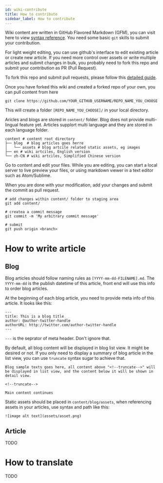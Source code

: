 ```yaml
---
id: wiki-contribute
title: How to contribute
sidebar_label: How to contribute
---
```


Wiki content are written in GitHub Flavored Markdown (GFM), you can visit here to view [syntax reference](https://guides.github.com/features/mastering-markdown/).  You need some basic `git` skills to submit your contribution.

For light weight editing, you can use github's interface to edit existing article or create new article.  If you need more control over assets or write multiple articles and submit changes in bulk, you probably need to fork this repo and submit your contribution as PR (Pull Request).

To fork this repo and submit pull requests, please follow this [detailed guide](https://guides.github.com/activities/forking/).

Once you have forked this wiki and created a forked repo of your own, you can pull content from here

`git clone https://github.com/YOUR_GITHUB_USERNAME/REPO_NAME_YOU_CHOOSE`

This will create a folder `[REPO_NAME_YOU_CHOOSE]/` in your local directory.

Aricles and blogs are stored in `content/` folder.  Blog does not provide multi-lingual feature yet.  Articles supplort multi language and they are stored in each language folder.  

```
content # content root directory
├── blog  # blog articles goes herre
│   └── assets # blog artcile related static assets, eg images
├── en # wiki artciles, English version
└── zh-CN # wiki artciles, Simplified Chinese version
```

Go to content and edit your files.  While you are editing, you can start a local server to live preview your files, or using markdown viewer in a text editor such as Atom/Sublime.

When you are done with your modification, add your changes and submit the commit as pull request.

```
# add changes within content/ folder to staging area
git add content/

# createa a commit message
git commit -m 'My arbitrary commit message'

# submit
git push origin <branch>
```

# How to write article

## Blog

Blog articles should follow naming rules as `[YYYY-mm-dd-FILENAME].md`.  The `YYYY-mm-dd` is the publish datetime of this article, front end will use this info to order blog articles.

At the beginning of each blog article, you need to provide meta info of this article.  It looks like this:

```
---
title: This is a blog title
author: @author-twitter-handle
authorURL: http://twitter.com/author-twitter-handle
---
```

`---` is the seprator of meta header.  Don't ignore that.

By default, all blog content will be displayed in blog list view.  It might be desired or not.  If you only need to display a summary of blog article in the list view, you can use `truncate` syntax sugar to achieve that.

```
Blog sample texts goes here, all content above "<!--truncate-->" will be displayed in list view, and the content below it will be shown in detail view.

<!--truncate-->

Main content continues
```

Static assets should be placed in `content/blog/assets`, when referencing assets in your articles, use syntax and path like this:

```
![image alt text](assets/asset.png)
```

## Article

TODO

# How to translate

TODO
